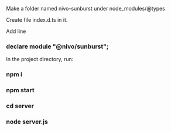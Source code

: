 Make a folder named nivo-sunburst under node_modules/@types


Create file index.d.ts in it.


Add line 

### declare module "@nivo/sunburst";


In the project directory, run:

### npm i

### npm start

### cd server

### node server.js

